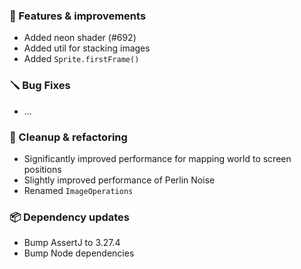 ### 🚀 Features & improvements

- Added neon shader (#692)
- Added util for stacking images
- Added `Sprite.firstFrame()`

### 🪛 Bug Fixes

- ...

### 🧽 Cleanup & refactoring

- Significantly improved performance for mapping world to screen positions
- Slightly improved performance of Perlin Noise
- Renamed `ImageOperations`

### 📦 Dependency updates

- Bump AssertJ to 3.27.4
- Bump Node dependencies